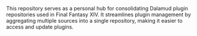 This repository serves as a personal hub for consolidating Dalamud plugin repositories used in Final Fantasy XIV. It streamlines plugin management by aggregating multiple sources into a single repository, making it easier to access and update plugins.
